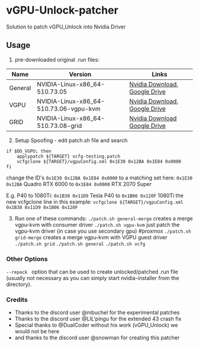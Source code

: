 # vGPU-Unlock-patcher
Solution to patch vGPU_Unlock into Nvidia Driver

## Usage

1. pre-downloaded original .run files:

| Name | Version | Links |
| --- | ----------- | ----------- |
| General | NVIDIA-Linux-x86_64-510.73.05 | [Nvidia Download](https://www.nvidia.com/Download/driverResults.aspx/188994/en-us/), [Google Drive](https://drive.google.com/file/d/1oFz7Jtc6S_QBtDmsKtlFYvxH9ycek01W/view?usp=sharing)  |
| VGPU | NVIDIA-Linux-x86_64-510.73.06-vgpu-kvm | [Nvidia Download](https://enterprise-support.nvidia.com/s/login/?startURL=%2Fs%2F%3Ft%3D1657093205198), [Google Drive](https://drive.google.com/file/d/1oFz7Jtc6S_QBtDmsKtlFYvxH9ycek01W/view?usp=sharing)  |
| GRID | NVIDIA-Linux-x86_64-510.73.08-grid | [Nvidia Download](https://enterprise-support.nvidia.com/s/login/?startURL=%2Fs%2F%3Ft%3D1657093205198) [Google Drive](https://drive.google.com/file/d/1oFz7Jtc6S_QBtDmsKtlFYvxH9ycek01W/view?usp=sharing) |

2. Setup Spoofing - edit patch.sh file and search 
```
if $DO_VGPU; then
    applypatch ${TARGET} vcfg-testing.patch
    vcfgclone ${TARGET}/vgpuConfig.xml 0x1E30 0x12BA 0x1E84 0x0000
fi
```
change the ID's ```0x1E30 0x12BA 0x1E84 0x0000``` to a matching set
here:
```0x1E30 0x12BA``` Quadro RTX 6000 to
```0x1E84 0x0000``` RTX 2070 Super

E.g. P40 to 1080Ti:
```0x1B38 0x11D9``` Tesla P40 to
```0x1B06 0x120F``` 1080Ti
the new vcfgclone line in this example:
```vcfgclone ${TARGET}/vgpuConfig.xml 0x1B38 0x11D9 0x1B06 0x120F```

3. Run one of these commands:
``` ./patch.sh general-merge ``` creates a merge vgpu-kvm with consumer driver
``` ./patch.sh vgpu-kvm ``` just patch the vgpu-kvm driver (in case you use secondary gpu) #proxmox
``` ./patch.sh grid-merge ``` creates a merge vgpu-kvm with VGPU guest driver
``` ./patch.sh grid ``` 
``` ./patch.sh general ``` 
``` ./patch.sh vcfg ``` 

### Other Options 

```--repack ``` option that can be used to create unlocked/patched .run file (usually not necessary as you can simply start nvidia-installer from the directory).

### Credits
- Thanks to the discord user @mbuchel for the experimental patches
- Thanks to the discord user @LIL'pingu for the extended 43 crash fix
- Special thanks to @DualCoder without his work (vGPU_Unlock) we would not be here
- and thanks to the discord user @snowman for creating this patcher
